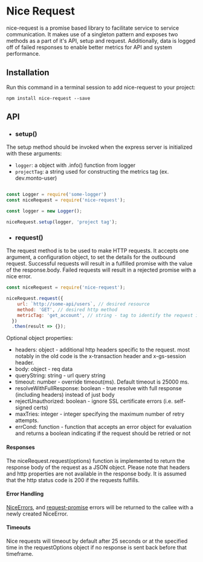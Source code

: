 # Nice Request

nice-request is a promise based library to facilitate service to service communication. It makes use of a singleton pattern and exposes two methods as a part of it's API, setup and request. Additionally, data is logged off of failed responses to enable better metrics for API and system performance.

## Installation

Run this command in a terminal session to add nice-request to your project:

```
npm install nice-request --save
```

## API

* ### setup()

The setup method should be invoked when the express server is initialized with these arguments:

* `logger`: a object with .info() function from logger
* `projectTag`: a string used for constructing the metrics tag (ex. dev.monto-user)

```javascript

const Logger = require('some-logger')
const niceRequest = require('nice-request');

const logger = new Logger();

niceRequest.setup(logger, 'project tag');
```

* ### request()

The request method is to be used to make HTTP requests. It accepts one argument, a configuration object, to set the details for the outbound request.
Successful requests will result in a fulfilled promise with the value of the response.body. Failed requests will result in a rejected promise with a nice error.

```javascript
const niceRequest = require('nice-request');

niceRequest.request({
    url: `http://some-api/users`, // desired resource
    method: 'GET', // desired http method
    metricTag: 'get_account', // string - tag to identify the request in the log (ex. 'create_user')
  })
  .then(result => {});
```

Optional object properties:

  + headers: object - additional http headers specific to the request. most notably in the old code is the x-transaction header and x-gs-session header.
  + body: object - req data
  + queryString: string - url query string
  + timeout: number - override timeout(ms). Default timeout is 25000 ms.
  + resolveWithFullResponse: boolean - true resolve with full response (including headers) instead of just body
  + rejectUnauthorized: boolean - ignore SSL certificate errors (i.e. self-signed certs)
  + maxTries: integer - integer specifying the maximum number of retry attempts.
  + errCond: function - function that accepts an error object for evaluation and returns a boolean indicating if the request should be retried or not


#### Responses

The niceRequest.request(options) function is implemented to return the response body of the request as a JSON object. Please note that headers and http properties are not available in the response body. It is assumed that the http status code is 200 if the requests fulfills.

#### Error Handling

[NiceErrors](https://www.npmjs.com/package/nice-http-error), and [request-promise](https://www.npmjs.com/package/request-promise-json) errors will be returned to the callee with a newly created NiceError.

#### Timeouts

Nice requests will timeout by default after 25 seconds or at the specified time in the requestOptions object if no response is sent back before that timeframe.
